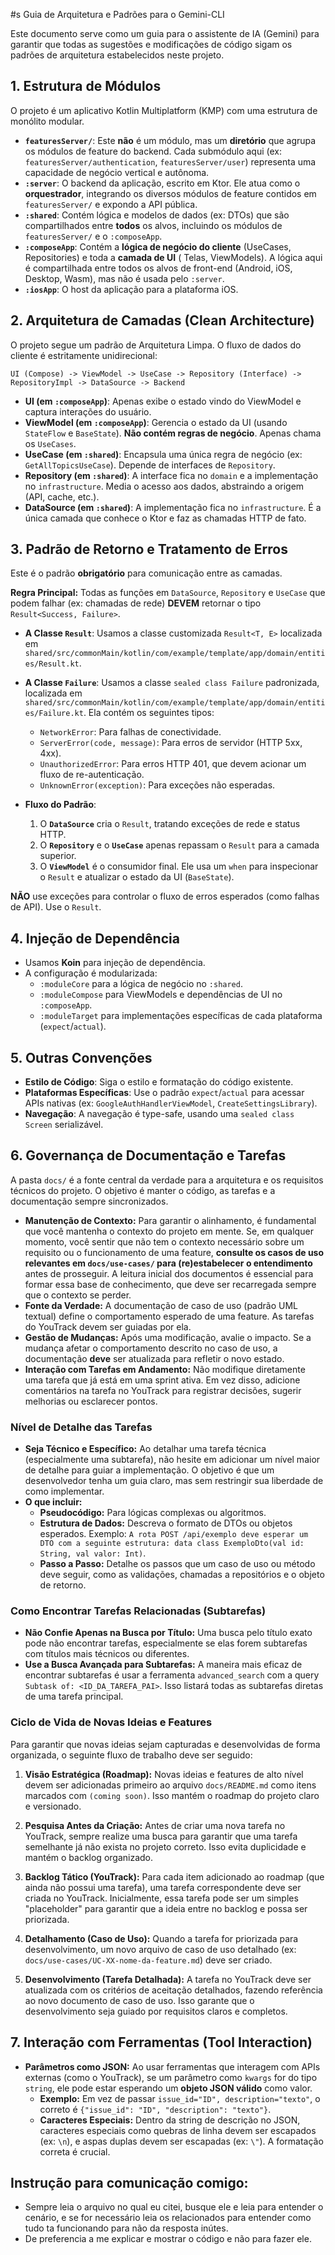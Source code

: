 #s Guia de Arquitetura e Padrões para o Gemini-CLI

Este documento serve como um guia para o assistente de IA (Gemini) para garantir que todas as sugestões e modificações
de código sigam os padrões de arquitetura estabelecidos neste projeto.

## 1. Estrutura de Módulos

O projeto é um aplicativo Kotlin Multiplatform (KMP) com uma estrutura de monólito modular.

- **`featuresServer/`**: Este **não** é um módulo, mas um **diretório** que agrupa os módulos de feature do backend.
  Cada submódulo aqui (ex: `featuresServer/authentication`, `featuresServer/user`) representa uma capacidade de negócio
  vertical e autônoma.
- **`:server`**: O backend da aplicação, escrito em Ktor. Ele atua como o **orquestrador**, integrando os diversos
  módulos de feature contidos em `featuresServer/` e expondo a API pública.
- **`:shared`**: Contém lógica e modelos de dados (ex: DTOs) que são compartilhados entre **todos** os alvos, incluindo
  os módulos de `featuresServer/` e o `:composeApp`.
- **`:composeApp`**: Contém a **lógica de negócio do cliente** (UseCases, Repositories) e toda a **camada de UI** (
  Telas, ViewModels). A lógica aqui é compartilhada entre todos os alvos de front-end (Android, iOS, Desktop, Wasm), mas
  não é usada pelo `:server`.
- **`:iosApp`**: O host da aplicação para a plataforma iOS.

## 2. Arquitetura de Camadas (Clean Architecture)

O projeto segue um padrão de Arquitetura Limpa. O fluxo de dados do cliente é estritamente unidirecional:

`UI (Compose) -> ViewModel -> UseCase -> Repository (Interface) -> RepositoryImpl -> DataSource -> Backend`

- **UI (em `:composeApp`)**: Apenas exibe o estado vindo do ViewModel e captura interações do usuário.
- **ViewModel (em `:composeApp`)**: Gerencia o estado da UI (usando `StateFlow` e `BaseState`). **Não contém regras de
  negócio**. Apenas chama os `UseCases`.
- **UseCase (em `:shared`)**: Encapsula uma única regra de negócio (ex: `GetAllTopicsUseCase`). Depende de interfaces de
  `Repository`.
- **Repository (em `:shared`)**: A interface fica no `domain` e a implementação no `infrastructure`. Media o acesso aos
  dados, abstraindo a origem (API, cache, etc.).
- **DataSource (em `:shared`)**: A implementação fica no `infrastructure`. É a única camada que conhece o Ktor e faz as
  chamadas HTTP de fato.

## 3. Padrão de Retorno e Tratamento de Erros

Este é o padrão **obrigatório** para comunicação entre as camadas.

**Regra Principal:** Todas as funções em `DataSource`, `Repository` e `UseCase` que podem falhar (ex: chamadas de rede)
**DEVEM** retornar o tipo `Result<Success, Failure>`.

- **A Classe `Result`**: Usamos a classe customizada `Result<T, E>` localizada em
  `shared/src/commonMain/kotlin/com/example/template/app/domain/entities/Result.kt`.

- **A Classe `Failure`**: Usamos a classe `sealed class Failure` padronizada, localizada em
  `shared/src/commonMain/kotlin/com/example/template/app/domain/entities/Failure.kt`. Ela contém os seguintes tipos:
    - `NetworkError`: Para falhas de conectividade.
    - `ServerError(code, message)`: Para erros de servidor (HTTP 5xx, 4xx).
    - `UnauthorizedError`: Para erros HTTP 401, que devem acionar um fluxo de re-autenticação.
    - `UnknownError(exception)`: Para exceções não esperadas.

- **Fluxo do Padrão**:
    1. O **`DataSource`** cria o `Result`, tratando exceções de rede e status HTTP.
    2. O **`Repository`** e o **`UseCase`** apenas repassam o `Result` para a camada superior.
    3. O **`ViewModel`** é o consumidor final. Ele usa um `when` para inspecionar o `Result` e atualizar o estado da
       UI (`BaseState`).

**NÃO** use exceções para controlar o fluxo de erros esperados (como falhas de API). Use o `Result`.

## 4. Injeção de Dependência

- Usamos **Koin** para injeção de dependência.
- A configuração é modularizada:
    - `:moduleCore` para a lógica de negócio no `:shared`.
    - `:moduleCompose` para ViewModels e dependências de UI no `:composeApp`.
    - `:moduleTarget` para implementações específicas de cada plataforma (`expect`/`actual`).

## 5. Outras Convenções

- **Estilo de Código**: Siga o estilo e formatação do código existente.
- **Plataformas Específicas**: Use o padrão `expect`/`actual` para acessar APIs nativas (ex:
  `GoogleAuthHandlerViewModel`, `CreateSettingsLibrary`).
- **Navegação**: A navegação é type-safe, usando uma `sealed class Screen` serializável.

## 6. Governança de Documentação e Tarefas

A pasta `docs/` é a fonte central da verdade para a arquitetura e os requisitos técnicos do projeto. O objetivo é manter
o código, as tarefas e a documentação sempre sincronizados.

- **Manutenção de Contexto:** Para garantir o alinhamento, é fundamental que você mantenha o contexto do projeto em
  mente. Se, em qualquer momento, você sentir que não tem o contexto necessário sobre um requisito ou o funcionamento de
  uma feature, **consulte os casos de uso relevantes em `docs/use-cases/` para (re)estabelecer o entendimento** antes de
  prosseguir. A leitura inicial dos documentos é essencial para formar essa base de conhecimento, que deve ser
  recarregada sempre que o contexto se perder.
- **Fonte da Verdade:** A documentação de caso de uso (padrão UML textual) define o comportamento esperado de uma
  feature. As tarefas do YouTrack devem ser guiadas por ela.
- **Gestão de Mudanças:** Após uma modificação, avalie o impacto. Se a mudança afetar o comportamento descrito no caso
  de uso, a documentação **deve** ser atualizada para refletir o novo estado.
- **Interação com Tarefas em Andamento:** Não modifique diretamente uma tarefa que já está em uma sprint ativa. Em vez
  disso, adicione comentários na tarefa no YouTrack para registrar decisões, sugerir melhorias ou esclarecer pontos.

### Nível de Detalhe das Tarefas

- **Seja Técnico e Específico:** Ao detalhar uma tarefa técnica (especialmente uma subtarefa), não hesite em adicionar um nível maior de detalhe para guiar a implementação. O objetivo é que um desenvolvedor tenha um guia claro, mas sem restringir sua liberdade de como implementar.
- **O que incluir:**
  - **Pseudocódigo:** Para lógicas complexas ou algoritmos.
  - **Estrutura de Dados:** Descreva o formato de DTOs ou objetos esperados. Exemplo: `A rota POST /api/exemplo deve esperar um DTO com a seguinte estrutura: data class ExemploDto(val id: String, val valor: Int)`.
  - **Passo a Passo:** Detalhe os passos que um caso de uso ou método deve seguir, como as validações, chamadas a repositórios e o objeto de retorno.

### Como Encontrar Tarefas Relacionadas (Subtarefas)

- **Não Confie Apenas na Busca por Título:** Uma busca pelo título exato pode não encontrar tarefas, especialmente se elas forem subtarefas com títulos mais técnicos ou diferentes.
- **Use a Busca Avançada para Subtarefas:** A maneira mais eficaz de encontrar subtarefas é usar a ferramenta `advanced_search` com a query `Subtask of: <ID_DA_TAREFA_PAI>`. Isso listará todas as subtarefas diretas de uma tarefa principal.

### Ciclo de Vida de Novas Ideias e Features

Para garantir que novas ideias sejam capturadas e desenvolvidas de forma organizada, o seguinte fluxo de trabalho deve
ser seguido:

1. **Visão Estratégica (Roadmap):** Novas ideias e features de alto nível devem ser adicionadas primeiro ao arquivo
   `docs/README.md` como itens marcados com `(coming soon)`. Isso mantém o roadmap do projeto claro e versionado.

2. **Pesquisa Antes da Criação:** Antes de criar uma nova tarefa no YouTrack, sempre realize uma busca para garantir que
   uma tarefa semelhante já não exista no projeto correto. Isso evita duplicidade e mantém o backlog organizado.

3. **Backlog Tático (YouTrack):** Para cada item adicionado ao roadmap (que ainda não possui uma tarefa), uma tarefa
   correspondente deve ser criada no YouTrack. Inicialmente, essa tarefa pode ser um simples "placeholder" para garantir
   que a ideia entre no backlog e possa ser priorizada.

4. **Detalhamento (Caso de Uso):** Quando a tarefa for priorizada para desenvolvimento, um novo arquivo de caso de uso
   detalhado (ex: `docs/use-cases/UC-XX-nome-da-feature.md`) deve ser criado.

5. **Desenvolvimento (Tarefa Detalhada):** A tarefa no YouTrack deve ser atualizada com os critérios de aceitação
   detalhados, fazendo referência ao novo documento de caso de uso. Isso garante que o desenvolvimento seja guiado por
   requisitos claros e completos.

## 7. Interação com Ferramentas (Tool Interaction)

- **Parâmetros como JSON:** Ao usar ferramentas que interagem com APIs externas (como o YouTrack), se um parâmetro como `kwargs` for do tipo `string`, ele pode estar esperando um **objeto JSON válido** como valor.
  - **Exemplo:** Em vez de passar `issue_id="ID", description="texto"`, o correto é `{"issue_id": "ID", "description": "texto"}`.
  - **Caracteres Especiais:** Dentro da string de descrição no JSON, caracteres especiais como quebras de linha devem ser escapados (ex: `\n`), e aspas duplas devem ser escapadas (ex: `\"`). A formatação correta é crucial.

## Instrução para comunicação comigo:

- Sempre leia o arquivo no qual eu citei, busque ele e leia para entender o cenário, e se for necessário leia os
  relacionados para entender como tudo ta funcionando para não da resposta inútes.
- De preferencia a me explicar e mostrar o código e não para fazer ele.
